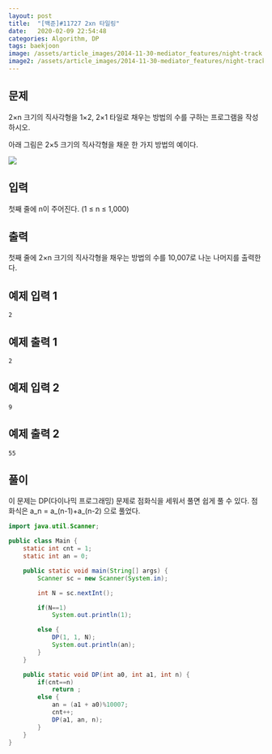 ```yaml
---
layout: post
title:  "[백준]#11727 2xn 타일링"
date:   2020-02-09 22:54:48
categories: Algorithm, DP
tags: baekjoon
image: /assets/article_images/2014-11-30-mediator_features/night-track.JPG
image2: /assets/article_images/2014-11-30-mediator_features/night-track-mobile.JPG
---
```


문제
--------------------

2×n 크기의 직사각형을 1×2, 2×1 타일로 채우는 방법의 수를 구하는 프로그램을 작성하시오.

아래 그림은 2×5 크기의 직사각형을 채운 한 가지 방법의 예이다.

![](https://onlinejudgeimages.s3-ap-northeast-1.amazonaws.com/problem/11726/1.png)

입력
---------------------------

첫째 줄에 n이 주어진다. (1 ≤ n ≤ 1,000)

출력
----------------

첫째 줄에 2×n 크기의 직사각형을 채우는 방법의 수를 10,007로 나눈 나머지를 출력한다.

예제 입력 1 
----------------------

```
2
```

예제 출력 1 
------------------------

```
2
```

예제 입력 2
----------------------

```
9
```

예제 출력 2
------------------------

```
55
```

풀이
--------------------------

이 문제는 DP(다이나믹 프로그래밍) 문제로 점화식을 세워서 풀면 쉽게 풀 수 있다. 점화식은 a_n = a_(n-1)+a_(n-2) 으로 풀었다.

```java
import java.util.Scanner;

public class Main {
    static int cnt = 1;
    static int an = 0;

    public static void main(String[] args) {
        Scanner sc = new Scanner(System.in);

        int N = sc.nextInt();

        if(N==1)
            System.out.println(1);

        else {
            DP(1, 1, N);
            System.out.println(an);
        }
    }

    public static void DP(int a0, int a1, int n) {
        if(cnt==n)
            return ;
        else {
            an = (a1 + a0)%10007;
            cnt++;
            DP(a1, an, n);
        }
    }
}
```
